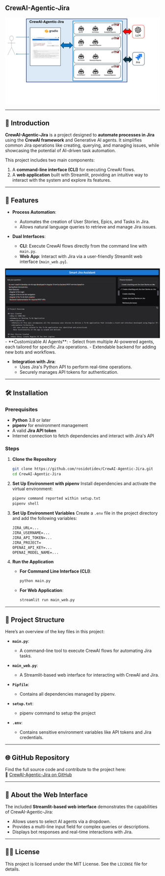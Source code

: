 ## CrewAI-Agentic-Jira
<img src="asset/arch.png">

---

## 🚀 Introduction
**CrewAI-Agentic-Jira** is a project designed to **automate processes in Jira** using the **CrewAI framework** and Generative AI agents. It simplifies common Jira operations like creating, querying, and managing issues, while showcasing the potential of AI-driven task automation.

This project includes two main components:
1. A **command-line interface (CLI)** for executing CrewAI flows.
2. A **web application** built with Streamlit, providing an intuitive way to interact with the system and explore its features.

---

## 🌟 Features
- **Process Automation**:
  - Automates the creation of User Stories, Epics, and Tasks in Jira.
  - Allows natural language queries to retrieve and manage Jira issues.
  
- **Dual Interfaces**:
  - **CLI**: Execute CrewAI flows directly from the command line with `main.py`.
  - **Web App**: Interact with Jira via a user-friendly Streamlit web interface (`main_web.py`).
<img src="asset/web1.png">
- **Customizable AI Agents**:
  - Select from multiple AI-powered agents, each tailored for specific Jira operations.
  - Extendable backend for adding new bots and workflows.

- **Integration with Jira**:
  - Uses Jira's Python API to perform real-time operations.
  - Securely manages API tokens for authentication.

---

## 🛠️ Installation

### Prerequisites
- **Python** 3.8 or later
- **pipenv** for environment management
- A valid **Jira API token**
- Internet connection to fetch dependencies and interact with Jira's API

### Steps
1. **Clone the Repository**
   ```bash
   git clone https://github.com/rosidotidev/CrewAI-Agentic-Jira.git
   cd CrewAI-Agentic-Jira
   ```

2. **Set Up Environment with pipenv**
   Install dependencies and activate the virtual environment:
   ```bash
   pipenv command reported within setup.txt
   pipenv shell
   ```

3. **Set Up Environment Variables**
   Create a `.env` file in the project directory and add the following variables:
   ```
   JIRA_URL=...
   JIRA_USERNAME=...
   JIRA_API_TOKEN=...
   JIRA_PROJECT=
   OPENAI_API_KEY=...
   OPENAI_MODEL_NAME=...
   ```

4. **Run the Application**
   - **For Command Line Interface (CLI)**:
     ```bash
     python main.py
     ```

   - **For Web Application**:
     ```bash
     streamlit run main_web.py
     ```

---

## 📂 Project Structure
Here’s an overview of the key files in this project:

- **`main.py`**:
  - A command-line tool to execute CrewAI flows for automating Jira tasks.
  
- **`main_web.py`**:
  - A Streamlit-based web interface for interacting with CrewAI and Jira.

- **`Pipfile`**:
  - Contains all dependencies managed by pipenv.

- **`setup.txt`**:
  - pipenv command to setup the project

- **`.env`**:
  - Contains sensitive environment variables like API tokens and Jira credentials.

---

## 🌐 GitHub Repository
Find the full source code and contribute to the project here:  
🔗 [CrewAI-Agentic-Jira on GitHub](https://github.com/rosidotidev/CrewAI-Agentic-Jira)

---

## 🎯 About the Web Interface
The included **Streamlit-based web interface** demonstrates the capabilities of CrewAI-Agentic-Jira:
- Allows users to select AI agents via a dropdown.
- Provides a multi-line input field for complex queries or descriptions.
- Displays bot responses and real-time interactions with Jira.

---

## 🧑‍💻 License
This project is licensed under the MIT License. See the `LICENSE` file for details.
